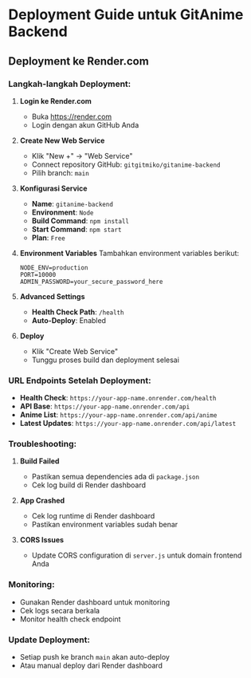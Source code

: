 # Deployment Guide untuk GitAnime Backend

## Deployment ke Render.com

### Langkah-langkah Deployment:

1. **Login ke Render.com**
   - Buka https://render.com
   - Login dengan akun GitHub Anda

2. **Create New Web Service**
   - Klik "New +" → "Web Service"
   - Connect repository GitHub: `gitgitmiko/gitanime-backend`
   - Pilih branch: `main`

3. **Konfigurasi Service**
   - **Name**: `gitanime-backend`
   - **Environment**: `Node`
   - **Build Command**: `npm install`
   - **Start Command**: `npm start`
   - **Plan**: `Free`

4. **Environment Variables**
   Tambahkan environment variables berikut:
   ```
   NODE_ENV=production
   PORT=10000
   ADMIN_PASSWORD=your_secure_password_here
   ```

5. **Advanced Settings**
   - **Health Check Path**: `/health`
   - **Auto-Deploy**: Enabled

6. **Deploy**
   - Klik "Create Web Service"
   - Tunggu proses build dan deployment selesai

### URL Endpoints Setelah Deployment:

- **Health Check**: `https://your-app-name.onrender.com/health`
- **API Base**: `https://your-app-name.onrender.com/api`
- **Anime List**: `https://your-app-name.onrender.com/api/anime`
- **Latest Updates**: `https://your-app-name.onrender.com/api/latest`

### Troubleshooting:

1. **Build Failed**
   - Pastikan semua dependencies ada di `package.json`
   - Cek log build di Render dashboard

2. **App Crashed**
   - Cek log runtime di Render dashboard
   - Pastikan environment variables sudah benar

3. **CORS Issues**
   - Update CORS configuration di `server.js` untuk domain frontend Anda

### Monitoring:

- Gunakan Render dashboard untuk monitoring
- Cek logs secara berkala
- Monitor health check endpoint

### Update Deployment:

- Setiap push ke branch `main` akan auto-deploy
- Atau manual deploy dari Render dashboard
